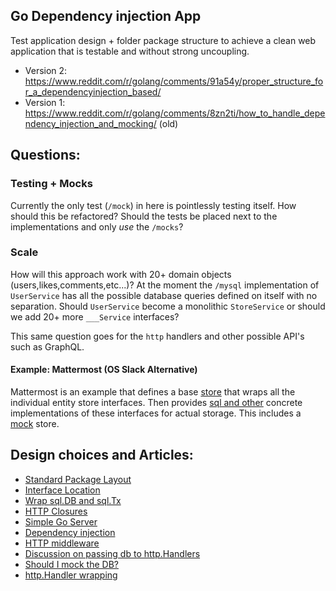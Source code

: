 ## Go Dependency injection App

Test application design + folder package structure to achieve a clean web
application that is testable and without strong uncoupling.

- Version 2: https://www.reddit.com/r/golang/comments/91a54y/proper_structure_for_a_dependencyinjection_based/
- Version 1: https://www.reddit.com/r/golang/comments/8zn2ti/how_to_handle_dependency_injection_and_mocking/ (old)

## Questions:

### Testing + Mocks

Currently the only test (`/mock`) in here is pointlessly testing itself. How should this be refactored? Should the tests be placed next to the implementations and only *use* the `/mocks`?

### Scale

How will this approach work with 20+ domain objects (users,likes,comments,etc...)? At the moment the `/mysql` implementation of `UserService` has all the possible database queries defined on itself with no separation. Should `UserService` become a monolithic `StoreService` or should we add 20+ more `___Service` interfaces?

This same question goes for the `http` handlers and other possible API's such as GraphQL.

#### Example: Mattermost (OS Slack Alternative)

Mattermost is an example that defines a base [store](https://github.com/mattermost/mattermost-server/blob/master/store/store.go) that wraps all the individual entity store interfaces. Then provides [sql and other](https://github.com/mattermost/mattermost-server/blob/master/store/sqlstore/store.go) concrete implementations of these interfaces for actual storage. This includes a [mock](https://github.com/mattermost/mattermost-server/blob/master/store/storetest/store.go) store.

## Design choices and Articles:

- [Standard Package Layout](https://medium.com/@benbjohnson/standard-package-layout-7cdbc8391fc1)
- [Interface Location](https://github.com/golang/go/wiki/CodeReviewComments#interfaces)
- [Wrap sql.DB and sql.Tx](https://medium.com/@benbjohnson/structuring-applications-in-go-3b04be4ff091)
- [HTTP Closures](https://gist.github.com/tsenart/5fc18c659814c078378d)
- [Simple Go Server](https://gist.github.com/enricofoltran/10b4a980cd07cb02836f70a4ab3e72d7)
- [Dependency injection](https://www.alexedwards.net/blog/organising-database-access#using-an-interface)
- [HTTP middleware](https://gist.github.com/Xeoncross/372bb42c24b1cb37664c377d018dd5cb)
- [Discussion on passing db to http.Handlers](https://www.reddit.com/r/golang/comments/5vsz2t/what_is_the_best_way_to_pass_a_db_to_web_handlers/)
- [Should I mock the DB?](https://www.reddit.com/r/golang/comments/6n3m4w/is_there_a_good_use_case_for_mocking_a_db/)
- [http.Handler wrapping](https://medium.com/@matryer/the-http-handler-wrapper-technique-in-golang-updated-bc7fbcffa702)
